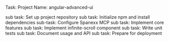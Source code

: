 Task:
Project Name: angular-advanced-ui

sub task: Set up project repository
sub task: Initialize npm and install dependencies
sub-task: Configure Spanexx MCP
sub task: Implement core features
sub task: Implement infinite-scroll component
sub task: Write unit tests
sub task: Document usage and API
sub task: Prepare for deployment